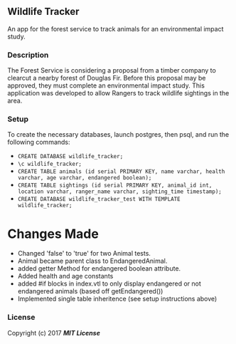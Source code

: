 ## Wildlife Tracker

An app for the forest service to track animals for an environmental impact study.

### Description

The Forest Service is considering a proposal from a timber company to clearcut a nearby forest of Douglas Fir. Before this proposal may be approved, they must complete an environmental impact study. This application was developed to allow Rangers to track wildlife sightings in the area.

### Setup

To create the necessary databases, launch postgres, then psql, and run the following commands:

* `CREATE DATABASE wildlife_tracker;`
* `\c wildlife_tracker;`
* `CREATE TABLE animals (id serial PRIMARY KEY, name varchar, health varchar, age varchar, endangered boolean);`
* `CREATE TABLE sightings (id serial PRIMARY KEY, animal_id int, location varchar, ranger_name varchar, sighting_time timestamp);`
* `CREATE DATABASE wildlife_tracker_test WITH TEMPLATE wildlife_tracker;`


# Changes Made

- Changed 'false' to 'true' for two Animal tests.
- Animal became parent class to EndangeredAnimal.
- added getter Method for endangered boolean attribute.
- Added health and age constants
- added #if blocks in index.vtl to only display endangered or not endangered animals (based off getEndangered())
- Implemented single table inheritence (see setup instructions above)



### License

Copyright (c) 2017 **_MIT License_**
